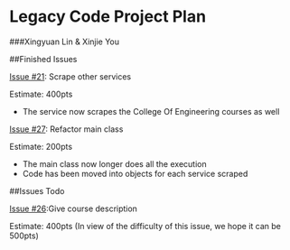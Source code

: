  Legacy Code Project Plan
=====
###Xingyuan Lin &  Xinjie You

##Finished Issues

[Issue #21](https://github.com/UCSB-CS56-Projects/cs56-utilities-GEscraper/issues/21): Scrape other services

Estimate: 400pts

- The service now scrapes the College Of Engineering courses as well

[Issue #27](https://github.com/UCSB-CS56-Projects/cs56-utilities-GEscraper/issues/27): Refactor main class

Estimate: 200pts

- The main class now longer does all the execution
- Code has been moved into objects for each service scraped

##Issues Todo

[Issue #26](https://github.com/UCSB-CS56-Projects/cs56-utilities-GEscraper/issues/26):Give course description

Estimate: 400pts (In view of the difficulty of this issue, we hope it can be 500pts)